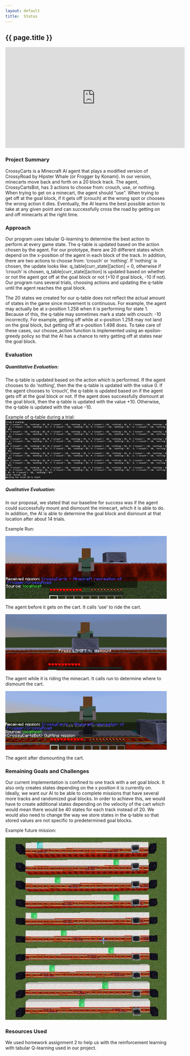 ```yaml
---
layout: default
title:  Status
---
```

## {{ page.title }}


<iframe width="560" height="315" src="https://www.youtube.com/embed/my8mlsEsDHk?rel=0&amp;showinfo=0" frameborder="0" allow="accelerometer; autoplay; encrypted-media; gyroscope; picture-in-picture" allowfullscreen></iframe>

### Project Summary
CrossyCarts is a Minecraft AI agent that plays a modified version of CrossyRoad by Hipster Whale (or Frogger by Konami). In our version, minecarts move back and forth on a 20 block track. The agent, CrossyCartsBot, has 3 actions to choose from: crouch, use, or nothing. When trying to get on a minecart, the agent should “use”. When trying to get off at the goal block, if it gets off (crouch) at the wrong spot or chooses the wrong action it dies. Eventually, the AI learns the best possible action to take at any given point and can successfully cross the road by getting on and off minecarts at the right time.

### Approach
Our program uses tabular Q-learning to determine the best action to perform at every game state. The q-table is updated based on the action chosen by the agent. For our prototype, there are 20 different states which depend on the x-position of the agent in each block of the track. In addition, there are two actions to choose from: ‘crouch’ or ‘nothing’. If ‘nothing’ is chosen, the update looks like: q_table[curr_state][action] = 0, otherwise if ‘crouch’ is chosen, q_table[curr_state][action] is updated based on whether or not the agent got off at the goal block or not (+10 if goal block, -10 if not). Our program runs several trials, choosing actions and updating the q-table until the agent reaches the goal block.

The 20 states we created for our q-table does not reflect the actual amount of states in the game since movement is continuous. For example, the agent may actually be at x-position 1.258 when it is performing for state 1. Because of this, the q-table may sometimes mark a state with crouch: -10 incorrectly. For example, getting off while at x-position 1.258 may not land on the goal block, but getting off at x-position 1.498 does. To take care of these cases, our choose_action function is implemented using an epsilon-greedy policy so that the AI has a chance to retry getting off at states near the goal block. 

### Evaluation
##### Quantitative Evaluation:
The q-table is updated based on the action which is performed. If the agent chooses to do ‘nothing’, then the the q-table is updated with the value 0. If the agent chooses to ‘crouch’, the q-table is updated based on if the agent gets off at the goal block or not. If the agent does successfully dismount at the goal block, then the q-table is updated with the value +10. Otherwise, the q-table is updated with the value -10. 

Example of q-table during a trial:
![useful image](status_q_table.png)


##### Qualitative Evaluation:
In our proposal, we stated that our baseline for success was if the agent could successfully mount and dismount the minecart, which it is able to do. In addition, the AI is able to determine the goal block and dismount at that location after about 14 trials. 

Example Run:

![useful image](ex_run1.png)

The agent before it gets on the cart. It calls ‘use’ to ride the cart. 

![useful image](ex_run2.png)

The agent while it is riding the minecart. It calls run to determine where to dismount the cart. 

![useful image](ex_run3.png)

The agent after dismounting the cart. 


### Remaining Goals and Challenges
Our current implementation is confined to one track with a set goal block. It also only creates states depending on the x position it is currently on. Ideally, we want our AI to be able to complete missions that have several more tracks and randomized goal blocks. In order to achieve this, we would have to create additional states depending on the velocity of the cart which would mean there would be 40 states for each track instead of 20. We would also need to change the way we store states in the q-table so that stored values are not specific to predetermined goal blocks.

Example future mission:

![useful_image](future_mission.png)



### Resources Used
We used homework assignment 2 to help us with the reinforcement learning with tabular Q-learning used in our project. 
